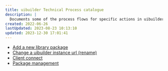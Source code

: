 ```yaml
---
title: uibuilder Technical Process catalogue
description: |
  Documents some of the process flows for specific actions in uibuilder. For uibuilder developers.
created: 2022-06-26
lastUpdated: 2023-08-23 10:13:10
updated: 2023-12-30 17:01:41
---
```


- [Add a new library package](processes/add-library)
- [Change a uibuilder instance url (rename)](processes/url-change-rename)
- [Client connect](processes/client-connect)
- [Package management](processes/package-management-process.md)
